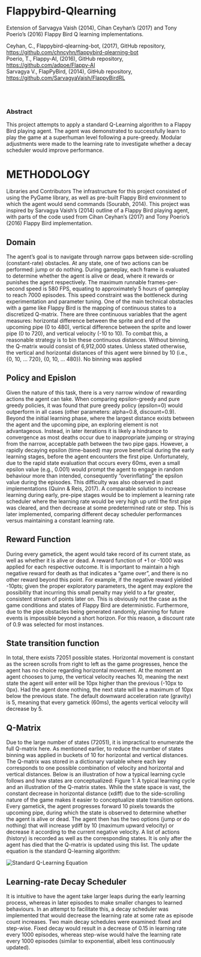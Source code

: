 # Flappybird-Qlearning
Extension of Sarvagya Vaish (2014), Cihan Ceyhan’s (2017) and Tony Poerio’s (2016) Flappy Bird Q learning implementations. 

Ceyhan, C., Flappybird-qlearning-bot, (2017), GitHub repository, https://github.com/chncyhn/flappybird-qlearning-bot<br />
Poerio, T., Flappy-AI, (2016), GitHub repository, https://github.com/adpoe/Flappy-AI<br />
Sarvagya V., FlapPyBird, (2014), GitHub repository, https://github.com/SarvagyaVaish/FlappyBirdRL

<br />
<br />


### Abstract
This project attempts to apply a standard Q-Learning algorithm to a Flappy Bird playing agent. 
The agent was demonstrated to successfully learn to play the game at a superhuman level following a pure-greedy. 
Modular adjustments were made to the learning rate to investigate whether a decay scheduler would improve performance.


# METHODOLOGY
Libraries and Contributors
The infrastructure for this project consisted of using the PyGame library, as well as pre-built Flappy Bird environment to which the agent would send commands (Sourabh, 2014). This project was inspired by Sarvagya Vaish’s (2014) outline of a Flappy Bird playing agent, with parts of the code used from Cihan Ceyhan’s (2017) and Tony Poerio’s (2016) Flappy Bird implementation. 

## Domain
The agent’s goal is to navigate through narrow gaps between side-scrolling (constant-rate) obstacles. At any state, one of two actions can be performed: jump or do nothing. During gameplay, each frame is evaluated to determine whether the agent is alive or dead, where it rewards or punishes the agent respectively. The maximum runnable frames-per-second speed is 580 FPS, equating to approximately 5 hours of gameplay to reach 7000 episodes. This speed constraint was the bottleneck during experimentation and parameter tuning.
One of the main technical obstacles with a game like Flappy Bird is the mapping of continuous states to a discretized Q-matrix. There are three continuous variables that the agent measures: horizontal difference between the sprite and end of the upcoming pipe (0 to 480), vertical difference between the sprite and lower pipe (0 to 720), and vertical velocity (-10 to 10). To combat this, a reasonable strategy is to bin these continuous distances. Without binning, the Q-matrix would consist of 6,912,000 states. Unless stated otherwise, the vertical and horizontal distances of this agent were binned by 10 (i.e., {0, 10, … 720}, {0, 10, … 480}). No binning was applied

## Policy and Epislon

Given the nature of this task, there is a very narrow window of rewarding actions the agent can take. When comparing epsilon-greedy and pure greedy policies, it was found that pure greedy policy (epsilon=0) would outperform in all cases (other parameters: alpha=0.8, discount=0.9).
Beyond the initial learning phase, where the largest distance exists between the agent and the upcoming pipe, an exploring element is not advantageous. Instead, in later iterations it is likely a hindrance to convergence as most deaths occur due to inappropriate jumping or straying from the narrow, acceptable path between the two pipe gaps. However, a rapidly decaying epsilon (time-based) may prove beneficial during the early learning stages, before the agent encounters the first pipe. Unfortunately, due to the rapid state evaluation that occurs every 60ms, even a small epsilon value (e.g., 0.001) would prompt the agent to engage in random behaviour more than intended, consequently “overinflating” the epsilon value during the episodes. This difficulty was also observed in past implementations (Quinn & Reis, 2017).
A comparable solution to increase learning during early, pre-pipe stages would be to implement a learning rate scheduler where the learning rate would be very high up until the first pipe was cleared, and then decrease at some predetermined rate or step. This is later implemented, comparing different decay scheduler performances versus maintaining a constant learning rate.

## Reward Function
During every gametick, the agent would take record of its current state, as well as whether it is alive or dead. A reward function of +1 or -1000 was applied for each respective outcome. It is important to maintain a high negative reward for death as that indicates a “game over”, and there is no other reward beyond this point. For example, if the negative reward yielded -10pts; given the proper exploratory parameters, the agent may explore the possibility that incurring this small penalty may yield to a far greater, consistent stream of points later on. This is obviously not the case as the game conditions and states of Flappy Bird are deterministic.
Furthermore, due to the pipe obstacles being generated randomly, planning for future events is impossible beyond a short horizon. For this reason, a discount rate of 0.9 was selected for most instances.

## State transition function
In total, there exists 72051 possible states. Horizontal movement is constant as the screen scrolls from right to left as the game progresses, hence the agent has no choice regarding horizontal movement. At the moment an agent chooses to jump, the vertical velocity reaches 10, meaning the next state the agent will enter will be 10px higher than the previous (-10px to 0px). Had the agent done nothing, the next state will be a maximum of 10px below the previous state. The default downward acceleration rate (gravity) is 5, meaning that every gametick (60ms), the agents vertical velocity will decrease by 5.

## Q-Matrix
Due to the large number of states (72051), it is impractical to enumerate the full Q-matrix here. As mentioned earlier, to reduce the number of states binning was applied in buckets of 10 for horizontal and vertical distances. The Q-matrix was stored in a dictionary variable where each key corresponds to one possible combination of velocity and horizontal and vertical distances. Below is an illustration of how a typical learning cycle follows and how states are conceptualized:
Figure 1: A typical learning cycle and an illustration of the Q-matrix states.
While the state space is vast, the constant decrease in horizontal distance (xdiff) due to the side-scrolling nature of the game makes it easier to conceptualize state transition options. Every gametick, the agent progresses forward 10 pixels towards the upcoming pipe, during which the state is observed to determine whether the agent is alive or dead. The agent then has the two options (jump or do nothing) that will increase ydiff by 10 (maximum upward velocity) or decrease it according to the current negative velocity. A list of actions (history) is recorded as well as the corresponding states. It is only after the agent has died that the Q-matrix is updated using this list. The update equation is the standard Q-learning algorithm:


![Standard Q-Learning Equation](https://imgur.com/fgt2Pgr.jpg)


## Learning-rate Decay Scheduler
It is intuitive to have the agent take larger leaps during the early learning process, whereas in later episodes to make smaller changes to learned behaviours. In an attempt to facilitate this, a decay scheduler was implemented that would decrease the learning rate at some rate as episode count increases. Two main decay schedules were examined: fixed and step-wise. Fixed decay would result in a decrease of 0.15 in learning rate every 1000 episodes, whereas step-wise would halve the learning rate every 1000 episodes (similar to exponential, albeit less continuously updated).
